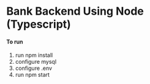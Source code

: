 # Bank Backend Using Node (Typescript)

#### To run

1. run npm install
2. configure mysql
3. configure .env
4. run npm start
